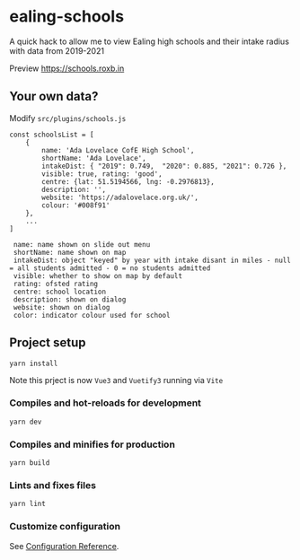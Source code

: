 # ealing-schools

A quick hack to allow me to view Ealing high schools and their intake radius with data from 2019-2021

Preview https://schools.roxb.in

## Your own data? 

Modify `src/plugins/schools.js`

```
const schoolsList = [ 
    {
        name: 'Ada Lovelace CofE High School',
        shortName: 'Ada Lovelace',
        intakeDist: { "2019": 0.749,  "2020": 0.885, "2021": 0.726 },
        visible: true, rating: 'good',
        centre: {lat: 51.5194566, lng: -0.2976813},
        description: '', 
        website: 'https://adalovelace.org.uk/', 
        colour: '#008f91'
    },
    ...
]
```

```
 name: name shown on slide out menu
 shortName: name shown on map
 intakeDist: object "keyed" by year with intake disant in miles - null = all students admitted - 0 = no students admitted
 visible: whether to show on map by default
 rating: ofsted rating
 centre: school location
 description: shown on dialog
 website: shown on dialog
 color: indicator colour used for school
```

## Project setup
```
yarn install
```

Note this prject is now `Vue3` and `Vuetify3` running via `Vite`

### Compiles and hot-reloads for development
```
yarn dev
```

### Compiles and minifies for production
```
yarn build
```

### Lints and fixes files
```
yarn lint
```

### Customize configuration
See [Configuration Reference](https://cli.vuejs.org/config/).
